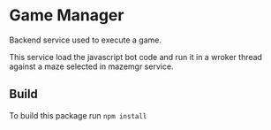 # Game Manager

Backend service used to execute a game.

This service load the javascript bot code and run it in a wroker thread against a maze
selected in mazemgr service.

## Build

  To build this package run `npm install`
